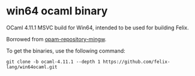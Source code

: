 # win64 ocaml binary
OCaml 4.11.1 MSVC build for Win64, intended to be used for building Felix.

Borrowed from [opam-repository-mingw](https://github.com/fdopen/opam-repository-mingw).

To get the binaries, use the following command:

```
git clone -b ocaml-4.11.1 --depth 1 https://github.com/felix-lang/win64ocaml.git
```
